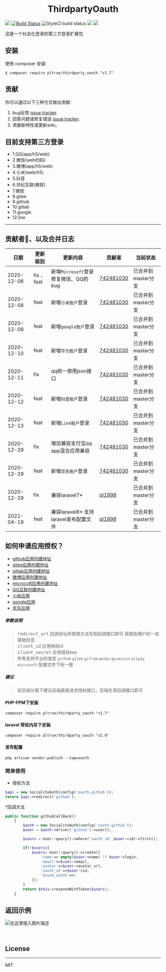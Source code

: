 <h1 align="center">ThirdpartyOauth</h1>

<p align="center">

<a href="https://packagist.org/packages/pltrue/thirdparty_oauth"><img src="https://img.shields.io/badge/license-MIT-green" /></a> 
[![Build Status](https://travis-ci.org/pl1998/thirdparty_oauth.svg?branch=master)](https://travis-ci.org/pl1998/thirdparty_oauth)
![StyleCI build status](https://github.styleci.io/repos/295677202/shield)
<a href="https://packagist.org/packages/pltrue/thirdparty_oauth"><img src="https://img.shields.io/badge/php-v7.0+-blue" /></a> 
<a href="https://packagist.org/packages/pltrue/thirdparty_oauth"><img src="https://img.shields.io/badge/downloads-37-brightgreen" /></a> 
</p>


这是一个社会化登录的第三方登录扩展包

## 安装

使用 composer 安装: 

```shell
$ composer require pltrue/thirdparty_oauth "v1.7"
```

## 贡献
你可以通过以下三种方式做出贡献:

1. bug反馈   [issue tracker](https://github.com/pl1998/thirdparty_oauth/issues).
2. 回答问题或修复错误 [issue tracker](https://github.com/pl1998/thirdparty_oauth/issues).
3. 贡献新特性或更新wiki。

## 目前支持第三方登录

 * 1.QQ(app/h5/web)
 * 2.微信(web扫码)
 * 3.微博(app/h5/web)
 * 4.小米(web/h5)
 * 5.抖音
 * 6.世纪互联(微软)
 * 7.微软
 * 8.gitee
 * 9.github
 * 10.gitlab
 * 11.google
 * 12.line

<hr>


## 贡献者🎉、以及合并日志

| 日期   | 更新级别 | 更新内容      | 贡献者 | 当前状态 |
| ------| -------- | --------- | ---- | ---- |
| 2020-12-06|   fix 、feat   | 新增`Microsoft`登录 修复微信、QQ的bug   | [742481030](https://github.com/742481030)     | 已合并到master分支     |
| 2020-12-08|   feat         | 新增`小米账户`登录    | [742481030](https://github.com/742481030)  | 已合并到master分支     |
| 2020-12-09|   feat         | 新增`google账户`登录    | [742481030](https://github.com/742481030)  | 已合并到master分支     |
| 2020-12-10|   feat         | 新增`华为账户`登录    | [742481030](https://github.com/742481030)  | 已合并到master分支     |
| 2020-12-11|   fix         | qq统一使用json接口    | [742481030](https://github.com/742481030)  | 已合并到master分支     |
| 2020-12-12|   feat         | 新增`抖音账户`登录    | [742481030](https://github.com/742481030)  | 已合并到master分支     |
| 2020-12-13|   feat         | 新增`Line账户`登录    | [742481030](https://github.com/742481030)  | 已合并到master分支     |
| 2020-12-29|   fix         | 增加兼容支付宝qq app混合应用兼容   | [742481030](https://github.com/742481030)  | 已合并到master分支     |
| 2020-12-29|   feat         | 新增`京东账户`登录    | [742481030](https://github.com/742481030)  | 已合并到master分支     |
| 2020-12-29|   fix          | 兼容laravel7*    | [pl1998](https://github.com/pl1998)  | 已合并到master分支     |
| 2021-04-19|   feat          | 兼容laravel8* 支持laravel发布配置文件   | [pl1998](https://github.com/pl1998)  | 已合并到master分支     |


## 如何申请应用授权？
   * [github应用创建地址](https://github.com/settings/developers)
   * [gitee应用创建地址](https://gitee.com/oauth/applications)
   * [gitlab应用创建地址](https://gitlab.com/oauth/applications)
   * [微博应用创建地址](https://open.weibo.com/)
   * [microcoft应用创建地址](https://azure.com/)
   * [QQ互联创建地址](https://connect.qq.com/index.html)
   * [小米应用](https://dev.mi.com/console/)
   * [google应用](https://console.developers.google.com)
   * [京东应用](https://jos.jd.com/)
   

##### 参数说明 

>   <kbd>redirect_url</kbd>   回调地址将使用方法写到回调接口即可 获取到用户的一些基础信息 <br/>
>   <kbd>client_id</kbd>     应用授权id <br/>
>   <kbd>client_secret</kbd>  应用授权key <br/>
>    所有支持平台的类型 `github` `gitee` `gitlab` `weibo` `qq` `weixin` `alipay` `microsoft` 配置文件下标一致



##### 建议

> 前后端分离下建议前端直接请求授权接口，后端负责回调接口即可

#### PHP-FPM下安装
```shell script
composer require pltrue/thirdparty_oauth "v1.7"
```
#### laravel 常驻内存下安装
```shell script
composer require pltrue/thirdparty_oauth "v2.0"
```
#### 发布配置

```shell script
php artisan vendor:publish --tag=oauth 
```

### 简单使用

   * 授权方法
````php
$api = new SocialiteAuth(config('oauth.github'));
return $api->redirect('github');

````
   *回调方法

```php
public function githubCallBack()
    {
        $auth = new SocialiteAuth(config('oauth.github'));
        $user = $auth->driver('github')->user();

        $users = User::query()->where('oauth_id',$user->id)->first();

        if(!$users){
            $users= User::query()->create([
                'name'=> empty($user->name) ?? $user->login,
                'email'=>$user->email,
                'avatar'=>$user->avatar_url,
                'oauth_id'=>$user->id,
                'bound_oauth'=>1
            ]);
        }
        return $this->respondWithToken($users);
    }
```

## 返回示例

![在这里插入图片描述](https://img-blog.csdnimg.cn/20210115174351473.png?x-oss-process=image/watermark,type_ZmFuZ3poZW5naGVpdGk,shadow_10,text_aHR0cHM6Ly9ibG9nLmNzZG4ubmV0L3FxXzQyMDMyMTE3,size_16,color_FFFFFF,t_70#pic_center)

<br/>

## License
<hr>
MIT
